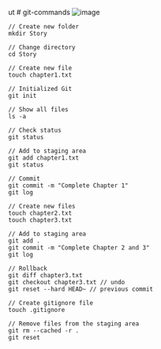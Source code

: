 ut # git-commands
![image](https://github.com/rkapril/git-commands/assets/61505106/ed08bd6a-27cb-4428-8987-0f20e31c8489)

```
// Create new folder
mkdir Story
```
```
// Change directory
cd Story
```
```
// Create new file
touch chapter1.txt
```
```
// Initialized Git
git init
```
```
// Show all files
ls -a
```
```
// Check status
git status
```
```
// Add to staging area
git add chapter1.txt
git status
```
```
// Commit
git commit -m "Complete Chapter 1"
git log
```
```
// Create new files
touch chapter2.txt
touch chapter3.txt
```
```
// Add to staging area
git add .
git commit -m "Complete Chapter 2 and 3"
git log
```
```
// Rollback
git diff chapter3.txt
git checkout chapter3.txt // undo 
git reset --hard HEAD~ // previous commit
```
```
// Create gitignore file
touch .gitignore
```
```
// Remove files from the staging area
git rm --cached -r .
git reset
```
